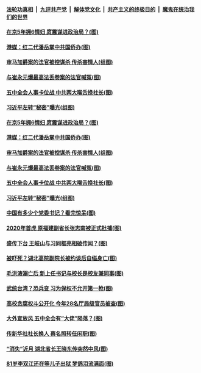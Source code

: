 ####  [法轮功真相](../../../../basic/blob/master/README.md?t=10220702) &nbsp;|&nbsp; [九评共产党](../../../../9ping.md/blob/master/README.md?t=10220702) &nbsp;|&nbsp; [解体党文化](../../../../jtdwh.md/blob/master/README.md?t=10220702)  &nbsp;|&nbsp; [共产主义的终极目的](../../../../gczydzjmd.md/blob/master/README.md?t=10220702) &nbsp;|&nbsp; [魔鬼在统治我们的世界](../../../../mgztzwmdsj.md/blob/master/README.md?t=10220702) 

#### [在京5年拥6情妇 庹震谋进政治局？(图)](../pages/p2/949953.md?t=10220702) 

#### [港媒：红二代潘岳掌中共国侨办(图)](../pages/p2/949938.md?t=10220702) 

#### [审马加爵案的法官被控谋杀 传杀害情人(组图)](../pages/p2/949920.md?t=10220702) 

#### [与崔永元爆最高法丢卷案的法官喊冤(图)](../pages/p2/949911.md?t=10220702) 

#### [五中全会人事卡位战 中共两大喉舌换社长(图)](../pages/p2/949892.md?t=10220702) 

#### [习近平左转“秘密”曝光(组图)](../pages/p2/949888.md?t=10220702) 

#### [在京5年拥6情妇 庹震谋进政治局？(图)](../pages/p2/949953.md?t=10220702) 

#### [港媒：红二代潘岳掌中共国侨办(图)](../pages/p2/949938.md?t=10220702) 

#### [审马加爵案的法官被控谋杀 传杀害情人(组图)](../pages/p2/949920.md?t=10220702) 

#### [与崔永元爆最高法丢卷案的法官喊冤(图)](../pages/p2/949911.md?t=10220702) 

#### [五中全会人事卡位战 中共两大喉舌换社长(图)](../pages/p2/949892.md?t=10220702) 

#### [习近平左转“秘密”曝光(组图)](../pages/p2/949888.md?t=10220702) 

#### [中国有多少个党委书记？看完惊呆(图)](../pages/p2/949849.md?t=10220702) 


#### [2020年首虎 原福建副省长张志南被正式批捕(图)](../pages/p2/949850.md?t=10220702) 

#### [盛传下台 王岐山与习同框亮相破传闻？(图)](../pages/p2/949823.md?t=10220702) 


#### [被吓死？湖北高院副院长被约谈后自缢身亡(图)](../pages/p2/949803.md?t=10220702) 

#### [毛洪涛溺亡后 新上任书记与校长是校友兼同事(图)](../pages/p2/949786.md?t=10220702) 

#### [武统台湾？恐兵变 习为保权不允开第一枪(图)](../pages/p2/949719.md?t=10220702) 

#### [高校贪腐权斗公开化 今年28名厅局级官员被查(图)](../pages/p2/949720.md?t=10220702) 

#### [大外宣放风 五中全会有“大佬”陨落？(图)](../pages/p2/949637.md?t=10220702) 


#### [传新华社社长换人 蔡名照转任闲职(图)](../pages/p2/949709.md?t=10220702) 

#### [“消失”近月 湖北省长王晓东传突然中风(图)](../pages/p2/949697.md?t=10220702) 

#### [81岁李双江还在等儿子出狱 梦鸽泪流满面(图)](../pages/p2/949693.md?t=10220702) 

